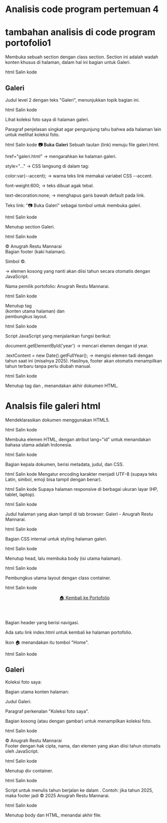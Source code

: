 # Analisis code program pertemuan 4
# tambahan analisis di code program portofolio1
<section class="section">
Membuka sebuah section dengan class section. Section ini adalah wadah konten khusus di halaman, dalam hal ini bagian untuk Galeri.

html
Salin kode
        <h2>Galeri</h2>
Judul level 2 dengan teks "Galeri", menunjukkan topik bagian ini.

html
Salin kode
        <p>Lihat koleksi foto saya di halaman galeri.</p>
Paragraf penjelasan singkat agar pengunjung tahu bahwa ada halaman lain untuk melihat koleksi foto.

html
Salin kode
        <a href="galeri.html" style="color:var(--accent); font-weight:600; text-decoration:none;">📷 Buka Galeri</a>
Sebuah tautan (link) menuju file galeri.html.

href="galeri.html" → mengarahkan ke halaman galeri.

style="..." → CSS langsung di dalam tag:

color:var(--accent); → warna teks link memakai variabel CSS --accent.

font-weight:600; → teks dibuat agak tebal.

text-decoration:none; → menghapus garis bawah default pada link.

Teks link: "📷 Buka Galeri" sebagai tombol untuk membuka galeri.

html
Salin kode
      </section>
Menutup section Galeri.

html
Salin kode
      <footer>© <span id="year"></span> Anugrah Restu Mannarai</footer>
Bagian footer (kaki halaman).

Simbol ©.

<span id="year"></span> → elemen kosong yang nanti akan diisi tahun secara otomatis dengan JavaScript.

Nama pemilik portofolio: Anugrah Restu Mannarai.

html
Salin kode
    </main>
  </div>
Menutup tag <main> (konten utama halaman) dan <div> pembungkus layout.

html
Salin kode
  <script>
    document.getElementById('year').textContent = new Date().getFullYear();
  </script>
Script JavaScript yang menjalankan fungsi berikut:

document.getElementById('year') → mencari elemen dengan id year.

.textContent = new Date().getFullYear(); → mengisi elemen tadi dengan tahun saat ini (misalnya 2025).
Hasilnya, footer akan otomatis menampilkan tahun terbaru tanpa perlu diubah manual.

html
Salin kode
</body>
</html>
 Menutup tag <body> dan <html>, menandakan akhir dokumen HTML.

 # Analsis file galeri html
 <!DOCTYPE html>
Mendeklarasikan dokumen menggunakan HTML5.

html
Salin kode
<html lang="id">
Membuka elemen HTML, dengan atribut lang="id" untuk menandakan bahasa utama adalah Indonesia.

html
Salin kode
<head>
Bagian kepala dokumen, berisi metadata, judul, dan CSS.

html
Salin kode
  <meta charset="UTF-8">
Mengatur encoding karakter menjadi UTF-8 (supaya teks Latin, simbol, emoji bisa tampil dengan benar).

html
Salin kode
  <meta name="viewport" content="width=device-width, initial-scale=1.0">
Supaya halaman responsive di berbagai ukuran layar (HP, tablet, laptop).

html
Salin kode
  <title>Galeri - Anugrah Restu Mannarai</title>
Judul halaman yang akan tampil di tab browser: Galeri - Anugrah Restu Mannarai.

html
Salin kode
  <style>
    /* CSS internal biasanya ada di sini */
  </style>
Bagian CSS internal untuk styling halaman galeri.

html
Salin kode
</head>
<body>
Menutup head, lalu membuka body (isi utama halaman).

html
Salin kode
  <div class="container">
Pembungkus utama layout dengan class container.

html
Salin kode
    <header>
      <nav>
        <a href="index.html">🏠 Kembali ke Portofolio</a>
      </nav>
    </header>
Bagian header yang berisi navigasi.

Ada satu link index.html untuk kembali ke halaman portofolio.

Ikon 🏠 menandakan itu tombol "Home".

html
Salin kode
    <main>
      <h2>Galeri</h2>
      <p>Koleksi foto saya:</p>
      <!-- di sini biasanya ditampilkan foto-foto -->
    </main>
Bagian utama konten halaman:

Judul Galeri.

Paragraf perkenalan "Koleksi foto saya".

Bagian kosong (atau dengan gambar) untuk menampilkan koleksi foto.

html
Salin kode
    <footer>© <span id="year"></span> Anugrah Restu Mannarai</footer>
Footer dengan hak cipta, nama, dan elemen <span id="year"> yang akan diisi tahun otomatis oleh JavaScript.

html
Salin kode
  </div>
Menutup div container.

html
Salin kode
  <script>
    document.getElementById('year').textContent = new Date().getFullYear();
  </script>
Script untuk menulis tahun berjalan ke dalam <span id="year">.
Contoh: jika tahun 2025, maka footer jadi © 2025 Anugrah Restu Mannarai.

html
Salin kode
</body>
</html>
Menutup body dan HTML, menandai akhir file.


